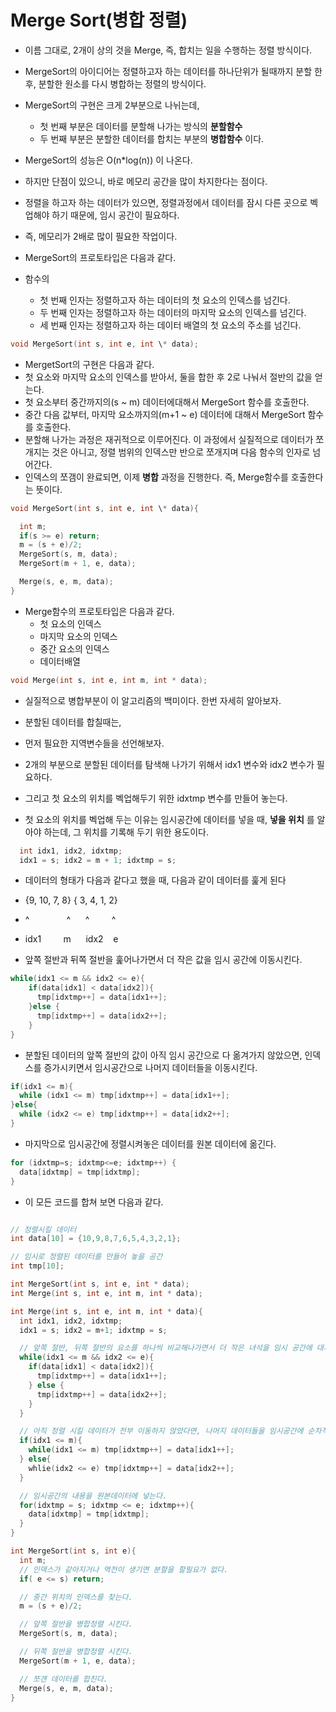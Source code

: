 # Merge Sort(병합 정렬)
- 이름 그대로, 2개이 상의 것을 Merge, 즉, 합치는 일을 수행하는 정렬 방식이다.

- MergeSort의 아이디어는 정렬하고자 하는 데이터를 하나단위가 될때까지 분할 한 후, 분할한 원소를 다시
병합하는 정렬의 방식이다.
- MergeSort의 구현은 크게 2부분으로 나뉘는데,
  - 첫 번째 부분은 데이터를 분할해 나가는 방식의 **분할함수**
  - 두 번째 부분은 분할한 데이터를 합치는 부분의 **병합함수** 이다.

- MergeSort의 성능은 O(n*log(n)) 이 나온다.
- 하지만 단점이 있으니, 바로 메모리 공간을 많이 차지한다는 점이다.
- 정렬을 하고자 하는 데이터가 있으면, 정렬과정에서 데이터를 잠시 다른 곳으로 벡업해야 하기 때문에, 임시 공간이 필요하다.
- 즉, 메모리가 2배로 많이 필요한 작업이다.

- MergeSort의 프로토타입은 다음과 같다.
- 함수의
  - 첫 번째 인자는 정렬하고자 하는 데이터의 첫 요소의 인덱스를 넘긴다.
  - 두 번째 인자는 정렬하고자 하는 데이터의 마지막 요소의 인덱스를 넘긴다.
  - 세 번째 인자는 정렬하고자 하는 데이터 배열의 첫 요소의 주소를 넘긴다.

```cpp
void MergeSort(int s, int e, int \* data);
```

- MergetSort의 구현은 다음과 같다.
- 첫 요소와 마지막 요소의 인덱스를 받아서, 둘을 합한 후 2로 나눠서 절반의 값을 얻는다.
- 첫 요소부터 중간까지의(s ~ m) 데이터에대해서 MergeSort 함수를 호출한다.
- 중간 다음 값부터, 마지막 요소까지의(m+1 ~ e) 데이터에 대해서 MergeSort 함수를 호출한다.
- 분할해 나가는 과정은 재귀적으로 이루어진다. 이 과정에서 실질적으로 데이터가 쪼개지는 것은 아니고,
정렬 범위의 인덱스만 반으로 쪼개지며 다음 함수의 인자로 넘어간다.
- 인덱스의 쪼갬이 완료되면, 이제 **병합** 과정을 진행한다.
즉, Merge함수를 호출한다는 뜻이다.

```cpp
void MergeSort(int s, int e, int \* data){

  int m;
  if(s >= e) return;
  m = (s + e)/2;
  MergeSort(s, m, data);
  MergeSort(m + 1, e, data);

  Merge(s, e, m, data);
}
```

- Merge함수의 프로토타입은 다음과 같다.
  - 첫 요소의 인덱스
  - 마지막 요소의 인덱스
  - 중간 요소의 인덱스
  - 데이터배열

```cpp
void Merge(int s, int e, int m, int * data);
```

- 실질적으로 병합부분이 이 알고리즘의 백미이다. 한번 자세히 알아보자.
- 분할된 데이터를 합칠때는,

- 먼저 필요한 지역변수들을 선언해보자.
- 2개의 부분으로 분할된 데이터를 탐색해 나가기 위해서 idx1 변수와 idx2 변수가 필요하다.
- 그리고 첫 요소의 위치를 벡업해두기 위한 idxtmp 변수를 만들어 놓는다.
- 첫 요소의 위치를 벡업해 두는 이유는 임시공간에 데이터를 넣을 때, **넣을 위치** 를 알아야 하는데, 그 위치를 기록해 두기 위한 용도이다.

```cpp
  int idx1, idx2, idxtmp;
  idx1 = s; idx2 = m + 1; idxtmp = s;
```

- 데이터의 형태가 다음과 같다고 했을 때, 다음과 같이 데이터를 훑게 된다
- {9, 10, 7, 8}  { 3, 4, 1, 2}
- ^ &nbsp;&nbsp;&nbsp;&nbsp;&nbsp;&nbsp;&nbsp;&nbsp;&nbsp;&nbsp;&nbsp;&nbsp;&nbsp;&nbsp;^&nbsp;&nbsp;&nbsp;&nbsp;&nbsp; ^ &nbsp;&nbsp;&nbsp;&nbsp;&nbsp;&nbsp;&nbsp;&nbsp;^
- idx1 &nbsp;&nbsp;&nbsp;&nbsp;&nbsp;&nbsp;&nbsp;&nbsp;m&nbsp;&nbsp;&nbsp;&nbsp;&nbsp; idx2 &nbsp;&nbsp; e

- 앞쪽 절반과 뒤쪽 절반을 훑어나가면서 더 작은 값을 임시 공간에 이동시킨다.

```cpp
while(idx1 <= m && idx2 <= e){
    if(data[idx1] < data[idx2]){
      tmp[idxtmp++] = data[idx1++];
    }else {
      tmp[idxtmp++] = data[idx2++];
    }
}
```

- 분할된 데이터의 앞쪽 절반의 값이 아직 임시 공간으로 다 옮겨가지 않았으면, 인덱스를 증가시키면서 임시공간으로 나머지 데이터들을 이동시킨다.

```cpp
if(idx1 <= m){
  while (idx1 <= m) tmp[idxtmp++] = data[idx1++];
}else{
  while (idx2 <= e) tmp[idxtmp++] = data[idx2++];
}
```

- 마지막으로 임시공간에 정렬시켜놓은 데이터를 원본 데이터에 옮긴다.

```cpp
for (idxtmp=s; idxtmp<=e; idxtmp++) {
  data[idxtmp] = tmp[idxtmp];
}
```

- 이 모든 코드를 합쳐 보면 다음과 같다.

```cpp

// 정렬시킬 데이터
int data[10] = {10,9,8,7,6,5,4,3,2,1};

// 임시로 정렬된 데이터를 만들어 놓을 공간
int tmp[10];

int MergeSort(int s, int e, int * data);
int Merge(int s, int e, int m, int * data);

int Merge(int s, int e, int m, int * data){
  int idx1, idx2, idxtmp;
  idx1 = s; idx2 = m+1; idxtmp = s;

  // 앞쪽 절반, 뒤쪽 절반의 요소를 하나씩 비교해나가면서 더 작은 녀석을 임시 공간에 대피시켜놓는다.
  while(idx1 <= m && idx2 <= e){
    if(data[idx1] < data[idx2]){
      tmp[idxtmp++] = data[idx1++];
    } else {
      tmp[idxtmp++] = data[idx2++];
    }
  }

  // 아직 정렬 시킬 데이터가 전부 이동하지 않았다면, 나머지 데이터들을 임시공간에 순차적으로 넣는다.
  if(idx1 <= m){
    while(idx1 <= m) tmp[idxtmp++] = data[idx1++];
  } else{
    whlie(idx2 <= e) tmp[idxtmp++] = data[idx2++];
  }

  // 임시공간의 내용을 원본데이터에 넣는다.
  for(idxtmp = s; idxtmp <= e; idxtmp++){
    data[idxtmp] = tmp[idxtmp];
  }
}

int MergeSort(int s, int e){
  int m;
  // 인덱스가 같아지거나 역전이 생기면 분할을 할필요가 없다.
  if( e <= s) return;

  // 중간 위치의 인덱스를 찾는다.
  m = (s + e)/2;

  // 앞쪽 절반을 병합정렬 시킨다.
  MergeSort(s, m, data);

  // 뒤쪽 절반을 병합정렬 시킨다.
  MergeSort(m + 1, e, data);

  // 쪼갠 데이터를 합친다.
  Merge(s, e, m, data);
}

```
